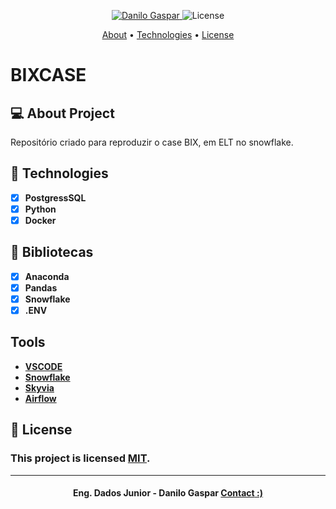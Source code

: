 <!-- Badges -->
<p align="center">
   <a href="https://www.linkedin.com/in/danilo-gaspar98/">
      <img alt="Danilo Gaspar" src="https://img.shields.io/badge/LinkedIn%20--%20-Danilo%20Gaspar-blue" />
   </a>
  <img alt="License" src="https://img.shields.io/badge/license-MIT-blue">
</p>

<!-- Indice-->
<p align="center">
 <a href="#-sobre-o-projeto">About</a> •
 <a href="#-Tecnologias">Technologies</a> • 
 <a href="#-licença">License</a>
</p>

# BIXCASE

<!--Sobre o projeto-->
## 💻 About Project

Repositório criado para reproduzir o case BIX, em ELT no snowflake.



<!--layout-->
## 🚀  Technologies 
- [x]  **PostgressSQL**
- [x]  **Python**
- [x]  **Docker**

## 🚀  Bibliotecas 
- [x]  **Anaconda**
- [x]  **Pandas**
- [x]  **Snowflake**
- [x]  **.ENV**

## Tools
- [**VSCODE**]()
- [**Snowflake**]()
- [**Skyvia**]()
- [**Airflow**]()

<!--License session-->
## 📝 License
### This project is licensed [MIT](./LICENSE).
---

<h4 align=center>Eng. Dados Junior - Danilo Gaspar <a href="https://idolink.bio/redessociaisdg"> <strong>Contact</strong> :)</a></a></h4>



